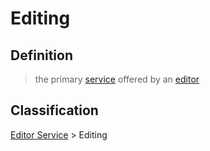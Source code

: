 # Editing
## Definition
> the primary [service](editor_service.md) offered by an [editor](editor.md)

## Classification
[Editor Service](editor_service.md) \> Editing
